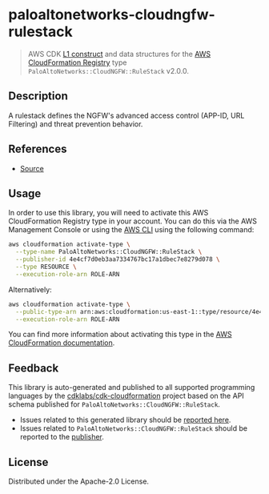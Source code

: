 # paloaltonetworks-cloudngfw-rulestack

> AWS CDK [L1 construct](https://docs.aws.amazon.com/cdk/latest/guide/constructs.html) and data structures for the [AWS CloudFormation Registry](https://docs.aws.amazon.com/AWSCloudFormation/latest/UserGuide/registry.html) type `PaloAltoNetworks::CloudNGFW::RuleStack` v2.0.0.

## Description

A rulestack defines the NGFW's advanced access control (APP-ID, URL Filtering) and threat prevention behavior.

## References

* [Source](https://github.com/aws-cloudformation/aws-cloudformation-rpdk.git)

## Usage

In order to use this library, you will need to activate this AWS CloudFormation Registry type in your account. You can do this via the AWS Management Console or using the [AWS CLI](https://aws.amazon.com/cli/) using the following command:

```sh
aws cloudformation activate-type \
  --type-name PaloAltoNetworks::CloudNGFW::RuleStack \
  --publisher-id 4e4cf7d0eb3aa7334767bc17a1dbec7e8279d078 \
  --type RESOURCE \
  --execution-role-arn ROLE-ARN
```

Alternatively:

```sh
aws cloudformation activate-type \
  --public-type-arn arn:aws:cloudformation:us-east-1::type/resource/4e4cf7d0eb3aa7334767bc17a1dbec7e8279d078/PaloAltoNetworks-CloudNGFW-RuleStack \
  --execution-role-arn ROLE-ARN
```

You can find more information about activating this type in the [AWS CloudFormation documentation](https://docs.aws.amazon.com/AWSCloudFormation/latest/UserGuide/registry-public.html).

## Feedback

This library is auto-generated and published to all supported programming languages by the [cdklabs/cdk-cloudformation](https://github.com/cdklabs/cdk-cloudformation) project based on the API schema published for `PaloAltoNetworks::CloudNGFW::RuleStack`.

* Issues related to this generated library should be [reported here](https://github.com/cdklabs/cdk-cloudformation/issues/new?title=Issue+with+%40cdk-cloudformation%2Fpaloaltonetworks-cloudngfw-rulestack+v2.0.0).
* Issues related to `PaloAltoNetworks::CloudNGFW::RuleStack` should be reported to the [publisher](https://github.com/aws-cloudformation/aws-cloudformation-rpdk.git).

## License

Distributed under the Apache-2.0 License.

